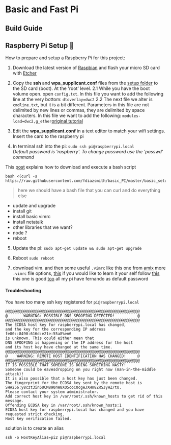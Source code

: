 # Basic and Fast Pi

## Build Guide



## Raspberry Pi Setup 🔧

How to prepare and setup a Raspberry Pi for this project:

1. Download the latest version of [Raspbian](https://www.raspberrypi.org/downloads/raspbian/) and flash your micro SD card with [Etcher](https://etcher.io/)

2. Copy the **ssh** and **wpa_supplicant.conf** files from the [setup folder](./setup/) to the SD card (boot). At the 'root' level.
2.1 While you have the boot volume open. open `config.txt`. In this file you want to add the following line at the very bottom:
```dtoverlay=dwc2```
2.2 The next file we alter is `cmdline.txt`, but it is a bit different. Parameters in this file are not delimited by new lines or commas, they are delimited by space characters. In this file we want to add the following: `modules-load=dwc2,g_ether`[original tutorial](https://www.thepolyglotdeveloper.com/2016/06/connect-raspberry-pi-zero-usb-cable-ssh/)

3. Edit the **wpa_supplicant.conf** in a text editor to match your wifi settings. Insert the card to the raspberry pi

4. In terminal ssh into the pi: ```sudo ssh pi@raspberrypi.local```<br>*Default password is 'raspberry'. To change password use the 'passwd' command*

This [post](https://stackoverflow.com/questions/5735666/execute-bash-script-from-url) explains how to download and execute a bash script
```
bash <(curl -s https://raw.githubusercontent.com/fdiazsmith/basic_PI/master/basic_setup.sh)
```
> here we should have a bash file that you can curl and do everything else
  * update and upgrade
  * install git
  * install basic vimrc
  * install netatalk
  * other libraries that we want?
  * node ?
  * reboot

5. Update the pi: ```sudo apt-get update && sudo apt-get upgrade```<br>

7. Reboot ```sudo reboot```

8. download vim. and then some useful `.vimrc` like this one from [amix](https://github.com/amix/vimrc)
    more `.vimrc` file options, [this](https://gist.github.com/simonista/8703722)
    if you would like to learn it your self follow [this](https://dougblack.io/words/a-good-vimrc.html)
    this one is good [too](https://chrisyeh96.github.io/2017/12/18/vimrc.html)
all my pi have fernando as default password


#### Troubleshooting
You have too many ssh key registered for `pi@raspberrypi.local`

```
@@@@@@@@@@@@@@@@@@@@@@@@@@@@@@@@@@@@@@@@@@@@@@@@@@@@@@@@@@@
@       WARNING: POSSIBLE DNS SPOOFING DETECTED!          @
@@@@@@@@@@@@@@@@@@@@@@@@@@@@@@@@@@@@@@@@@@@@@@@@@@@@@@@@@@@
The ECDSA host key for raspberrypi.local has changed,
and the key for the corresponding IP address fe80::8490:616d:e21e:55a8%en6
is unknown. This could either mean that
DNS SPOOFING is happening or the IP address for the host
and its host key have changed at the same time.
@@@@@@@@@@@@@@@@@@@@@@@@@@@@@@@@@@@@@@@@@@@@@@@@@@@@@@@@@@@
@    WARNING: REMOTE HOST IDENTIFICATION HAS CHANGED!     @
@@@@@@@@@@@@@@@@@@@@@@@@@@@@@@@@@@@@@@@@@@@@@@@@@@@@@@@@@@@
IT IS POSSIBLE THAT SOMEONE IS DOING SOMETHING NASTY!
Someone could be eavesdropping on you right now (man-in-the-middle attack)!
It is also possible that a host key has just been changed.
The fingerprint for the ECDSA key sent by the remote host is
SHA256:y8czt3in5UCM890nW8XO5coCOcgeJXHn8ZRSJyHZ/tU.
Please contact your system administrator.
Add correct host key in /var/root/.ssh/known_hosts to get rid of this message.
Offending ECDSA key in /var/root/.ssh/known_hosts:1
ECDSA host key for raspberrypi.local has changed and you have requested strict checking.
Host key verification failed.
```

solution is to create an alias
```
ssh -o HostKeyAlias=pi2 pi@raspberrypi.local
```
